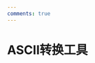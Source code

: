 ```yaml
---
comments: true
---
```

# ASCII转换工具

<script>
  /*用于把ASCII编码转为字符串 */
  function asciiToString(asciiStr,separator) {
      return asciiStr.split(separator).map(function(str) {  
          return String.fromCharCode(parseInt(str));  
      }).join('');}
  
  /*用于把字符串转为ASCII编码 */
  function stringToAscii(strTEXT,separator) {  
      return strTEXT.split('').map(function(char) {  
          return char.charCodeAt(0);  
      }).join(separator);  
  }

  /*用于转换进制*/

</script>
